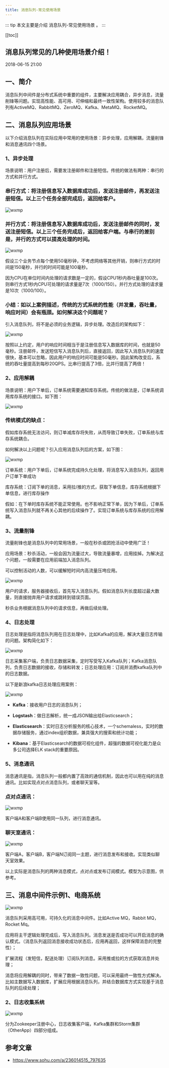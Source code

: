 ```yaml
---
title: 消息队列-常见使用场景
---
```


::: tip
本文主要是介绍 消息队列-常见使用场景 。
:::

[[toc]]

## 消息队列常见的几种使用场景介绍！ 

2018-06-15 21:00

## 一、简介

消息队列中间件是分布式系统中重要的组件，主要解决应用耦合，异步消息，流量削锋等问题。实现高性能、高可用、可伸缩和最终一致性架构。使用较多的消息队列有ActiveMQ、RabbitMQ、ZeroMQ、Kafka、MetaMQ、RocketMQ。

## 二、消息队列应用场景

以下介绍消息队列在实际应用中常用的使用场景：异步处理，应用解耦，流量削锋和消息通讯四个场景。

### 1、异步处理

场景说明：用户注册后，需要发注册邮件和注册短信。传统的做法有两种：串行的方式和并行方式。

### 串行方式：将注册信息写入数据库成功后，发送注册邮件，再发送注册短信。以上三个任务全部完成后，返回给客户。

<img class= "zoom-custom-imgs" :src="$withBase('/assets/img/middleware/mq/scene/d4b65ca897814d02bb68957ac20532ba.png')" alt="wxmp">

### 并行方式：将注册信息写入数据库成功后，发送注册邮件的同时，发送注册短信。以上三个任务完成后，返回给客户端。与串行的差别是，并行的方式可以提高处理的时间。

<img class= "zoom-custom-imgs" :src="$withBase('/assets/img/middleware/mq/scene/d8198f5b084b4b5ca0041b9c4ec25107.png')" alt="wxmp">

假设三个业务节点每个使用50毫秒钟，不考虑网络等其他开销，则串行方式的时间是150毫秒，并行的时间可能是100毫秒。

因为CPU在单位时间内处理的请求数是一定的，假设CPU1秒内吞吐量是100次。则串行方式1秒内CPU可处理的请求量是7次（1000/150）。并行方式处理的请求量是10次（1000/100）。

### 小结：如以上案例描述，传统的方式系统的性能（并发量，吞吐量，响应时间）会有瓶颈。如何解决这个问题呢？

引入消息队列，将不是必须的业务逻辑，异步处理。改造后的架构如下：

<img class= "zoom-custom-imgs" :src="$withBase('/assets/img/middleware/mq/scene/7a43d2d7649f493a99d4e7f4a87e4dce.png')" alt="wxmp">

按照以上约定，用户的响应时间相当于是注册信息写入数据库的时间，也就是50毫秒。注册邮件，发送短信写入消息队列后，直接返回，因此写入消息队列的速度很快，基本可以忽略，因此用户的响应时间可能是50毫秒。因此架构改变后，系统的吞吐量提高到每秒20QPS。比串行提高了3倍，比并行提高了两倍！

### 2、应用解耦

场景说明：用户下单后，订单系统需要通知库存系统。传统的做法是，订单系统调用库存系统的接口。如下图：

<img class= "zoom-custom-imgs" :src="$withBase('/assets/img/middleware/mq/scene/6f19c8682dd64d3d89adf12c4e52c107.png')" alt="wxmp">

### 传统模式的缺点：

假如库存系统无法访问，则订单减库存将失败，从而导致订单失败，订单系统与库存系统耦合。

如何解决以上问题呢？引入应用消息队列后的方案，如下图：

<img class= "zoom-custom-imgs" :src="$withBase('/assets/img/middleware/mq/scene/47982f8445d5459d82c340f2d2d73d67.png')" alt="wxmp">

订单系统：用户下单后，订单系统完成持久化处理，将消息写入消息队列，返回用户订单下单成功

库存系统：订阅下单的消息，采用拉/推的方式，获取下单信息，库存系统根据下单信息，进行库存操作

假如：在下单时库存系统不能正常使用。也不影响正常下单，因为下单后，订单系统写入消息队列就不再关心其他的后续操作了。实现订单系统与库存系统的应用解耦。

### 3、流量削锋

流量削锋也是消息队列中的常用场景，一般在秒杀或团抢活动中使用广泛！

应用场景：秒杀活动，一般会因为流量过大，导致流量暴增，应用挂掉。为解决这个问题，一般需要在应用前端加入消息队列。

可以控制活动的人数，可以缓解短时间内高流量压垮应用。

<img class= "zoom-custom-imgs" :src="$withBase('/assets/img/middleware/mq/scene/8f684f5ca5e44a6ba8934dbcf6d3c759.png')" alt="wxmp">

用户的请求，服务器接收后，首先写入消息队列。假如消息队列长度超过最大数量，则直接抛弃用户请求或跳转到错误页面。

秒杀业务根据消息队列中的请求信息，再做后续处理。

### 4、日志处理

日志处理是指将消息队列用在日志处理中，比如Kafka的应用，解决大量日志传输的问题。架构简化如下：

<img class= "zoom-custom-imgs" :src="$withBase('/assets/img/middleware/mq/scene/adb361e71e044c5f91f642a287df4c3a.png')" alt="wxmp">

日志采集客户端，负责日志数据采集，定时写受写入Kafka队列；Kafka消息队列，负责日志数据的接收，存储和转发；日志处理应用：订阅并消费kafka队列中的日志数据。

以下是新浪kafka日志处理应用案例：

<img class= "zoom-custom-imgs" :src="$withBase('/assets/img/middleware/mq/scene/965b5cff4eda40d299263de0436d84bb.png')" alt="wxmp">

- **Kafka**：接收用户日志的消息队列；

- **Logstash**：做日志解析，统一成JSON输出给Elasticsearch；

- **Elasticsearch**：实时日志分析服务的核心技术，一个schemaless，实时的数据存储服务，通过index组织数据，兼具强大的搜索和统计功能；

- **Kibana**：基于Elasticsearch的数据可视化组件，超强的数据可视化能力是众多公司选择ELK stack的重要原因。

### 5、消息通讯

消息通讯是指，消息队列一般都内置了高效的通信机制，因此也可以用在纯的消息通讯。比如实现点对点消息队列，或者聊天室等。

### 点对点通讯：

<img class= "zoom-custom-imgs" :src="$withBase('/assets/img/middleware/mq/scene/349030e2c48c47ddbd18910fcaa6d695.png')" alt="wxmp">

客户端A和客户端B使用同一队列，进行消息通讯。

### 聊天室通讯：

<img class= "zoom-custom-imgs" :src="$withBase('/assets/img/middleware/mq/scene/0d2a9b038dc1443d827420bb658875b4.png')" alt="wxmp">

客户端A，客户端B，客户端N订阅同一主题，进行消息发布和接收。实现类似聊天室效果。

以上实际是消息队列的两种消息模式，点对点或发布订阅模式。模型为示意图，供参考。

## 三、消息中间件示例1、电商系统

<img class= "zoom-custom-imgs" :src="$withBase('/assets/img/middleware/mq/scene/c8eb61d3db834d38a720bd92a030059d.jpeg')" alt="wxmp">

消息队列采用高可用，可持久化的消息中间件。比如Active MQ，Rabbit MQ，Rocket Mq。

应用将主干逻辑处理完成后，写入消息队列。消息发送是否成功可以开启消息的确认模式。（消息队列返回消息接收成功状态后，应用再返回，这样保障消息的完整性）；

扩展流程（发短信，配送处理）订阅队列消息。采用推或拉的方式获取消息并处理；

消息将应用解耦的同时，带来了数据一致性问题，可以采用最终一致性方式解决。比如主数据写入数据库，扩展应用根据消息队列，并结合数据库方式实现基于消息队列的后续处理；

### 2、日志收集系统

<img class= "zoom-custom-imgs" :src="$withBase('/assets/img/middleware/mq/scene/c1d88ced6d2a42f699ef1864c3dcdb62.jpeg')" alt="wxmp">

分为Zookeeper注册中心，日志收集客户端，Kafka集群和Storm集群（OtherApp）四部分组成。

## 参考文章
* https://www.sohu.com/a/236014515_797635